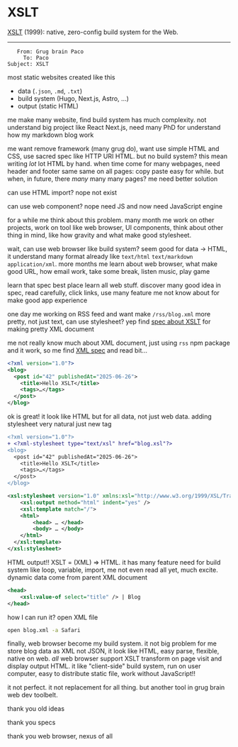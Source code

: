 # XSLT

[XSLT](https://www.w3.org/TR/xslt) (1999): native, zero-config build system for the Web.

---

```
   From: Grug brain Paco
     To: Paco
Subject: XSLT
```

most static websites created like this

- data (`.json`, `.md`, `.txt`)
- build system (Hugo, Next.js, Astro, …)
- output (static HTML)

me make many website, find build system has much complexity. not understand big project like React Next.js, need many PhD for understand how my markdown blog work

me want remove framework (many grug do), want use simple HTML and CSS, use sacred spec like HTTP URI HTML. but no build system? this mean writing _lot_ lot HTML by hand. when time come for many webpages, need header and footer same same on all pages: copy paste easy for while. but when, in future, there _many_ many many pages? me need better solution

can use HTML import? nope not exist

can use web component? nope need JS and now need JavaScript engine

for a while me think about this problem. many month me work on other projects, work on tool like web browser, UI components, think about other thing in mind, like how gravity and what make good stylesheet.

wait, can use web browser like build system? seem good for data → HTML, it understand many format already like `text/html` `text/markdown` `application/xml`. more months me learn about web browser, what make good URL, how email work, take some break, listen music, play game

learn that spec best place learn all web stuff. discover many good idea in spec, read carefully, click links, use many feature me not know about for make good app experience

one day me working on RSS feed and want make `/rss/blog.xml` more pretty, not just text, can use stylesheet? yep find [spec about XSLT](https://www.w3.org/TR/xslt/) for making pretty XML document

me not really know much about XML document, just using `rss` npm package and it work, so me find [XML spec](https://www.w3.org/TR/xml) and read bit…

```xml
<?xml version="1.0"?>
<blog>
  <post id="42" publishedAt="2025-06-26">
    <title>Hello XSLT</title>
    <tags>…</tags>
  </post>
</blog>
```

ok is great! it look like HTML but for all data, not just web data. adding stylesheet very natural just new tag

```diff
<?xml version="1.0"?>
+ <?xml-stylesheet type="text/xsl" href="blog.xsl"?>
<blog>
  <post id="42" publishedAt="2025-06-26">
    <title>Hello XSLT</title>
    <tags>…</tags>
  </post>
</blog>
```

```xml
<xsl:stylesheet version="1.0" xmlns:xsl="http://www.w3.org/1999/XSL/Transform">
	<xsl:output method="html" indent="yes" />
	<xsl:template match="/">
	<html>
		<head> … </head>
		<body> … </body>
	</html>
  </xsl:template>
</xsl:stylesheet>
```

HTML output!! XSLT = (XML) => HTML. it has many feature need for build system like loop, variable, import, me not even read all yet, much excite. dynamic data come from parent XML document

```xml
<head>
	<xsl:value-of select="title" /> | Blog
</head>
```

how I can run it? open XML file

```sh
open blog.xml -a Safari
```

finally, web browser become my build system. it not big problem for me store blog data as XML not JSON, it look like HTML, easy parse, flexible, native on web. _all_ web browser support XSLT transform on page visit and display output HTML. it like "client-side" build system, run on user computer, easy to distribute static file, work without JavaScript!!

it not perfect. it not replacement for all thing. but another tool in grug brain web dev toolbelt.

thank you old ideas

thank you specs

thank you web browser, nexus of all
